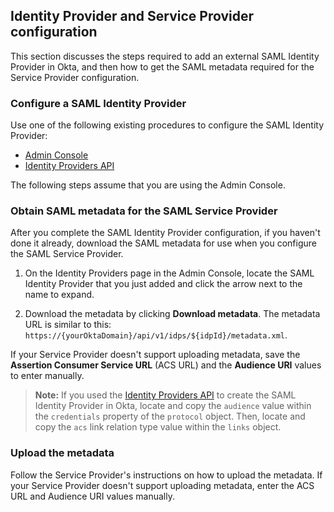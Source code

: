 ## Identity Provider and Service Provider configuration

This section discusses the steps required to add an external SAML Identity Provider in Okta, and then how to get the SAML metadata required for the Service Provider configuration.

### Configure a SAML Identity Provider

Use one of the following existing procedures to configure the SAML Identity Provider:

* [Admin Console](/docs/guides/add-an-external-idp/saml2/main/)
* [Identity Providers API](/docs/references/api/idps/#add-saml-2-0-identity-provider)

The following steps assume that you are using the Admin Console.

### Obtain SAML metadata for the SAML Service Provider

After you complete the SAML Identity Provider configuration, if you haven't done it already, download the SAML metadata for use when you configure the SAML Service Provider.

1. On the Identity Providers page in the Admin Console, locate the SAML Identity Provider that you just added and click the arrow next to the name to expand.

2. Download the metadata by clicking **Download metadata**. The metadata URL is similar to this: `https://{yourOktaDomain}/api/v1/idps/${idpId}/metadata.xml`.

If your Service Provider doesn't support uploading metadata, save the **Assertion Consumer Service URL** (ACS URL) and the **Audience URI** values to enter manually.

> **Note:** If you used the [Identity Providers API](/docs/references/api/idps/#add-saml-2-0-identity-provider) to create the SAML Identity Provider in Okta, locate and copy the `audience` value within the `credentials` property of the `protocol` object. Then, locate and copy the `acs` link relation type value within the `links` object.

### Upload the metadata

Follow the Service Provider's instructions on how to upload the metadata. If your Service Provider doesn't support uploading metadata, enter the ACS URL and Audience URI values manually.
